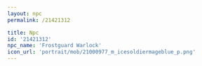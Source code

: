 ```yaml
---
layout: npc
permalink: /21421312

title: Npc
id: '21421312'
npc_name: 'Frostguard Warlock'
icon_url: 'portrait/mob/21000977_m_icesoldiermageblue_p.png'
---
```

